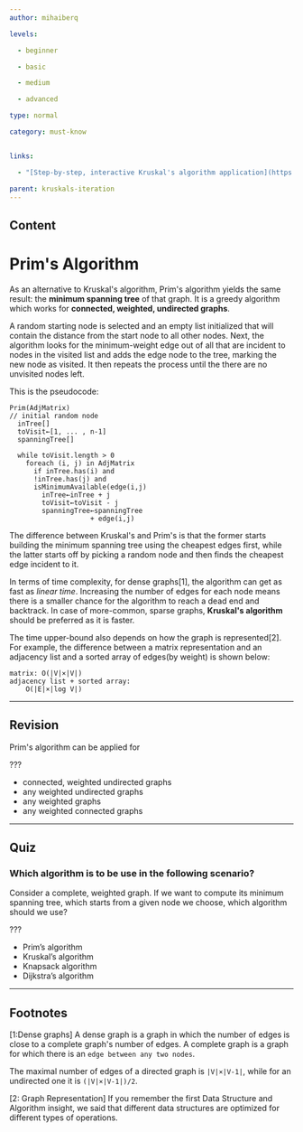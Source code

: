 ```yaml
---
author: mihaiberq

levels:

  - beginner

  - basic

  - medium

  - advanced

type: normal

category: must-know


links:

  - "[Step-by-step, interactive Kruskal's algorithm application](https://www-m9.ma.tum.de/graph-algorithms/mst-prim/index_en.html){website}"

parent: kruskals-iteration
---
```

## Content
# Prim's Algorithm

As an alternative to Kruskal's algorithm, Prim's algorithm yields the same result: the **minimum spanning tree** of that graph. It is a greedy algorithm which works for **connected, weighted, undirected graphs**.

A random starting node is selected and an empty list initialized that will contain the distance from the start node to all other nodes. Next, the algorithm looks for the minimum-weight edge out of all that are incident to nodes in the visited list and adds the edge node to the tree, marking the new node as visited. It then repeats the process until the there are no unvisited nodes left.

This is the pseudocode:
```text
Prim(AdjMatrix)
// initial random node
  inTree[]
  toVisit←[1, ... , n-1]
  spanningTree[]

  while toVisit.length > 0
    foreach (i, j) in AdjMatrix
      if inTree.has(i) and
      !inTree.has(j) and
      isMinimumAvailable(edge(i,j)
        inTree←inTree + j
        toVisit←toVisit - j
        spanningTree←spanningTree
                    + edge(i,j)

```
The difference between Kruskal's and Prim's is that the former starts building the minimum spanning tree using the cheapest edges first, while the latter starts off by picking a random node and then finds the cheapest edge incident to it.

In terms of time complexity, for dense graphs[1], the algorithm can get as fast as *linear time*. Increasing the number of edges for each node means there is a smaller chance for the algorithm to reach a dead end and backtrack. In case of more-common, sparse graphs, **Kruskal's algorithm** should be preferred as it is faster.

The time upper-bound also depends on how the graph is represented[2]. For example, the difference between a matrix representation and an adjacency list and a sorted array of edges(by weight) is shown below:
```text
matrix: O(|V|×|V|)
adjacency list + sorted array:
    O(|E|×|log V|)
```

---
## Revision

Prim's algorithm can be applied for

???

* connected, weighted undirected graphs
* any weighted undirected graphs
* any weighted graphs
* any weighted connected graphs

---
## Quiz
### Which algorithm is to be use in the following scenario?
Consider a complete, weighted graph. If we want to compute its minimum spanning tree,
which starts from a given node we choose, which algorithm should we use?


 ???

* Prim’s algorithm
* Kruskal’s algorithm
* Knapsack algorithm
* Dijkstra’s algorithm

---
## Footnotes
[1:Dense graphs]
A dense graph is a graph in which the number of edges is close to a complete graph's number of edges. A complete graph is a graph for which there is an `edge between any two nodes`.

The maximal number of edges of a directed graph is `|V|×|V-1|`, while for an undirected one it is `(|V|×|V-1|)/2`.

[2: Graph Representation]
If you remember the first Data Structure and Algorithm insight, we said that different data structures are optimized for different types of operations.
